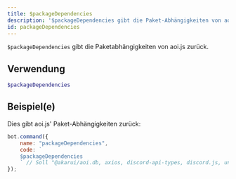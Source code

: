 ```yaml
---
title: $packageDependencies
description: '$packageDependencies gibt die Paket-Abhängigkeiten von aoi.js zurück.'
id: packageDependencies
---
```


`$packageDependencies` gibt die Paketabhängigkeiten von aoi.js zurück.

## Verwendung

```php
$packageDependencies
```

## Beispiel(e)

Dies gibt aoi.js' Paket-Abhängigkeiten zurück:

```javascript
bot.command({
    name: "packageDependencies",
    code: `
    $packageDependencies
    ` // Soll "@akarui/aoi.db, axios, discord-api-types, discord.js, undici"
});
```